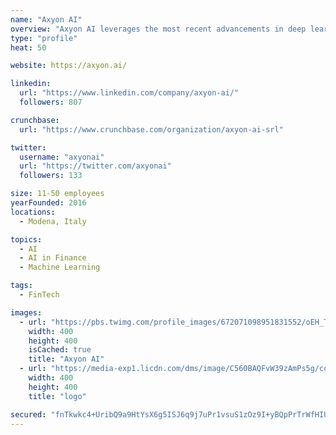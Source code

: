 ```yaml
---
name: "Axyon AI"
overview: "Axyon AI leverages the most recent advancements in deep learning to create bespoke business applications for asset management and trading."
type: "profile"
heat: 50

website: https://axyon.ai/

linkedin:
  url: "https://www.linkedin.com/company/axyon-ai/"
  followers: 807

crunchbase:
  url: "https://www.crunchbase.com/organization/axyon-ai-srl"

twitter:
  username: "axyonai"
  url: "https://twitter.com/axyonai"
  followers: 133

size: 11-50 employees
yearFounded: 2016
locations:
  - Modena, Italy

topics:
  - AI
  - AI in Finance
  - Machine Learning

tags:
  - FinTech

images:
  - url: "https://pbs.twimg.com/profile_images/672071098951831552/oEH_Tw4x_400x400.png"
    width: 400
    height: 400
    isCached: true
    title: "Axyon AI"
  - url: "https://media-exp1.licdn.com/dms/image/C560BAQFvW39zAmPs5g/company-logo_200_200/0?e=1594857600&v=beta&t=kI5CD2vgr4BAYNPoC6jfprrH4GfylJbX_cZlL32sVlY"
    width: 400
    height: 400
    title: "logo"

secured: "fnTkwkc4+UribQ9a9HtYsX6g5ISJ6q9j7uPr1vsuS1zOz9I+yBQpPrTrWfHIUnC9DSbyXf2iB89mCYx0hVzGE1l4ShMc+J1VVDDNfCxUGWSm5LCBxiaYScUWj+2FczSOXzMgB3h6S2JP8YVo9eXsqQRTACVULJrscNEYAPRTn01Q0RMQ5Mz1LaPNnw7OrYTN3l5Q2vmVR5/Ibbyxn2IE/btWQwot/C112Fc3VGTt465u8QoTwhjQBxy9CKykl0Hk1lfD/KOnQBKjm+cZJ9s/sMFrzLN+Pu1uZXgbXpfq/a/NCkF7fRq4JB+ZIgqL+XKTJqGDq9ZpN5jwqRGfsrrQUYKLWOSAOLGC6ZZEbbdHN+FQMGlRx8TvssWkAp5BDATdsLIrT2NdJMl1H+W5MakUNA==;s/z8Q34IIpVSTOG5cTEy9g=="
---
```


